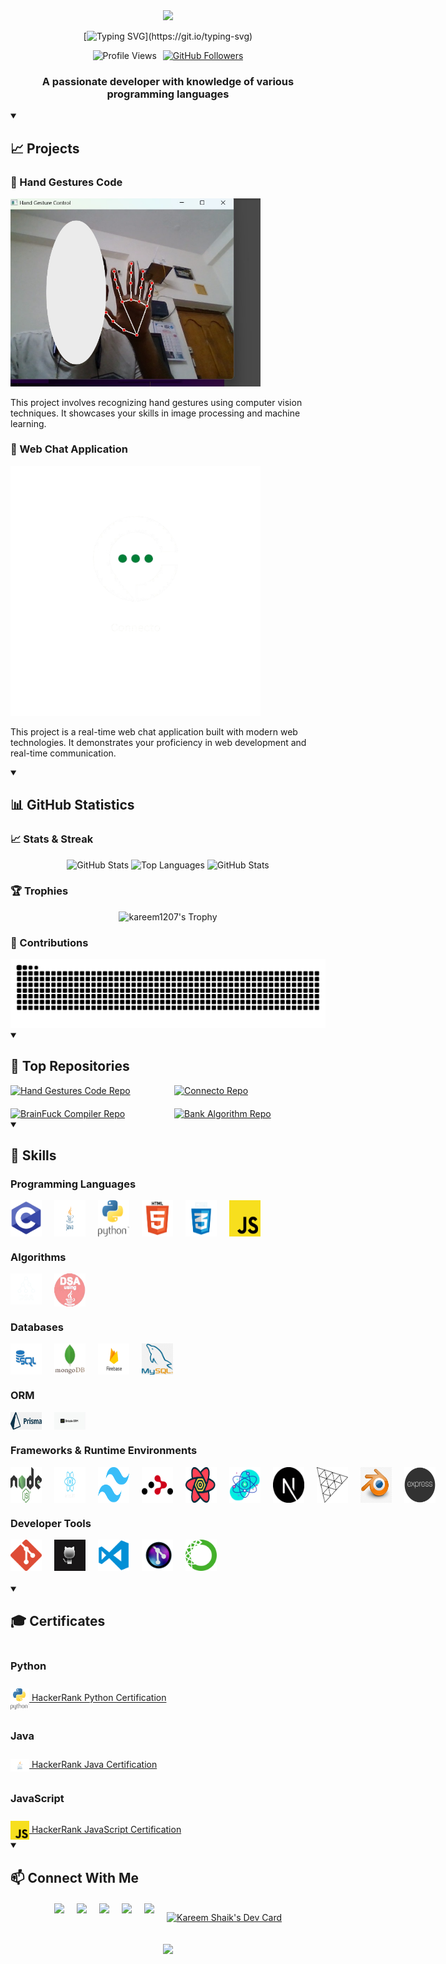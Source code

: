 <div align="center">
  <img src="https://capsule-render.vercel.app/api?type=waving&color=gradient&height=200&section=header&text=Shaik%20Kareem&fontSize=80&fontAlignY=35&animation=twinkling&desc=Developer%20|%20Engineer%20|%20Creator&descAlignY=60"/>

  [![Typing SVG](https://readme-typing-svg.herokuapp.com?font=Fira+Code&pause=1000&color=7B36F7&width=435&lines=Full+Stack+Developer;Computer+Vision+Engineer;)](https://git.io/typing-svg)

  <div style="display: flex; align-items: center; justify-content: center; gap: 10px;">
    <img src="https://komarev.com/ghpvc/?username=kareem1207&color=blueviolet" alt="Profile Views"/>
    <a href="https://github.com/kareem1207?tab=followers">
      <img src="https://img.shields.io/github/followers/kareem1207?label=Followers&style=social" alt="GitHub Followers"/>
    </a>
  </div>
</div>

<h3 align="center">A passionate developer with knowledge of various programming languages</h3>

<details open>
<summary><h2>📈 Projects</h2></summary>

### 💫 Hand Gestures Code
<img src="./images/Projects/hand-gestures.png" alt="Hand Gestures Code" width="400">

This project involves recognizing hand gestures using computer vision techniques. It showcases your skills in image processing and machine learning.

### 💬 Web Chat Application
<picture>
  <source media="(prefers-color-scheme: dark)" srcset="./images/Projects/web-chat.png">
  <source media="(prefers-color-scheme: light)" srcset="./images/Projects/web-chat-light.png">
  <img alt="Web Chat Application" src="./images/Projects/web-chat.png" width="400">
</picture>

This project is a real-time web chat application built with modern web technologies. It demonstrates your proficiency in web development and real-time communication.
</details>

<details open>
<summary><h2>📊 GitHub Statistics</h2></summary>

### 📈 Stats & Streak
<div align="center">
  <picture>
    <source media="(prefers-color-scheme: dark)" srcset="https://github-readme-stats.vercel.app/api?username=kareem1207&theme=midnight-purple&show_icons=true&hide_border=true&include_all_commits=true#">
    <source media="(prefers-color-scheme: light)" srcset="https://github-readme-stats.vercel.app/api?username=kareem1207&theme=flag-india&show_icons=true&hide_border=true&include_all_commits=true#gh">
    <img alt="GitHub Stats" src="https://github-readme-stats.vercel.app/api?username=kareem1207&theme=midnight-purple&show_icons=true&hide_border=true&include_all_commits=true">
  </picture>

  <picture>
    <source media="(prefers-color-scheme: dark)" srcset="https://github-readme-stats.vercel.app/api/top-langs/?username=kareem1207&theme=outrun&layout=donut&size_weight=0.5&count_weight=0.5&langs_count=20&hide_border=true#gh-dark-mode-only">
    <source media="(prefers-color-scheme: light)" srcset="https://github-readme-stats.vercel.app/api/top-langs/?username=kareem1207&theme=swift&layout=donut&size_weight=0.5&count_weight=0.5&langs_count=20&hide_border=true#gh-light-mode-only">
    <img alt="Top Languages" src="https://github-readme-stats.vercel.app/api/top-langs/?username=kareem1207&theme=outrun&layout=donut&size_weight=0.5&count_weight=0.5&langs_count=20&hide_border=true">
  </picture>

  <picture>
    <source media="(prefers-color-scheme: dark)" srcset="https://github-readme-streak-stats.herokuapp.com?user=kareem1207&theme=midnight-purple&hide_border=true&date_format=M%20j%5B%2C%20Y%5D">
    <source media="(prefers-color-scheme: light)" srcset="https://github-readme-streak-stats.herokuapp.com?user=kareem1207&theme=flag-india&hide_border=true&date_format=M%20j%5B%2C%20Y%5D">
    <img alt="GitHub Stats" src="https://github-readme-streak-stats.herokuapp.com?user=kareem1207&theme=midnight-purple&hide_border=true&date_format=M%20j%5B%2C%20Y%5D">
  </picture>
</div>

### 🏆 Trophies
<p align="center">
  <img src="https://github-profile-trophy.vercel.app/?username=kareem1207&theme=darkhub&no-frame=true&margin-w=15&margin-h=15&column=7&no-bg=true&rank=-?" alt="kareem1207's Trophy"/>
</p>

### 🐍 Contributions
<picture>
  <source media="(prefers-color-scheme: dark)" srcset="https://raw.githubusercontent.com/kareem1207/kareem1207/output/github-snake-dark.svg" />
  <source media="(prefers-color-scheme: light)" srcset="https://raw.githubusercontent.com/kareem1207/kareem1207/output/github-snake.svg" />
  <img alt="github-snake" src="https://raw.githubusercontent.com/kareem1207/kareem1207/output/github-snake.svg" />
</picture>
</details>

<details open>
<summary><h2>🚀 Top Repositories</h2></summary>
<div style="display: grid; grid-template-columns: repeat(2, 1fr); gap: 20px;">
  <a href="https://github.com/kareem1207/Hand-gestures">
    <picture>
      <source media="(prefers-color-scheme: dark)" srcset="https://github-readme-stats.vercel.app/api/pin/?username=kareem1207&theme=blue-green&repo=Hand-gestures&hide_border=true">
      <source media="(prefers-color-scheme: light)" srcset="https://github-readme-stats.vercel.app/api/pin/?username=kareem1207&theme=ambient_gradient&repo=Hand-gestures&hide_border=false">
      <img alt="Hand Gestures Code Repo" src="https://github-readme-stats.vercel.app/api/pin/?username=kareem1207&theme=blue-green&repo=Hand-gestures&hide_border=true">
    </picture>
  </a>
  <a href="https://github.com/kareem1207/Connecto">
    <picture>
      <source media="(prefers-color-scheme: dark)" srcset="https://github-readme-stats.vercel.app/api/pin/?username=kareem1207&theme=great-gatsby&repo=Connecto&hide_border=true">
      <source media="(prefers-color-scheme: light)" srcset="https://github-readme-stats.vercel.app/api/pin/?username=kareem1207&theme=buefy&repo=Connecto&hide_border=false">
      <img alt="Connecto Repo" src="https://github-readme-stats.vercel.app/api/pin/?username=kareem1207&theme=great-gatsby&repo=Connecto&hide_border=true">
    </picture>
  </a>
  <a href="https://github.com/kareem1207/BrainFuck-c-Compiler">
    <picture>
      <source media="(prefers-color-scheme: dark)" srcset="https://github-readme-stats.vercel.app/api/pin/?username=kareem1207&theme=holi&repo=BrainFuck-c-Compiler&hide_border=true">
      <source media="(prefers-color-scheme: light)" srcset="https://github-readme-stats.vercel.app/api/pin/?username=kareem1207&theme=vue&repo=BrainFuck-c-Compiler&hide_border=false">
      <img alt="BrainFuck Compiler Repo" src="https://github-readme-stats.vercel.app/api/pin/?username=kareem1207&theme=holi&repo=BrainFuck-c-Compiler&hide_border=true">
    </picture>
  </a>
  <a href="https://github.com/kareem1207/Bank-Algorithm-in-java">
    <picture>
      <source media="(prefers-color-scheme: dark)" srcset="https://github-readme-stats.vercel.app/api/pin/?username=kareem1207&theme=codeSTACKr&repo=Bank-Algorithm-in-java&hide_border=true">
      <source media="(prefers-color-scheme: light)" srcset="https://github-readme-stats.vercel.app/api/pin/?username=kareem1207&theme=graywhite&repo=Bank-Algorithm-in-java&hide_border=false">
      <img alt="Bank Algorithm Repo" src="https://github-readme-stats.vercel.app/api/pin/?username=kareem1207&theme=codeSTACKr&repo=Bank-Algorithm-in-java&hide_border=true">
    </picture>
  </a>
</div>
</details>

<details open>
<summary><h2>🎯 Skills</h2></summary>

### Programming Languages
<div style="display: flex; gap: 20px; margin-bottom: 20px;">
  <img src="./images/Programming Languages/c.png" alt="C" width="50">
  <img src="./images/Programming Languages/java.png" alt="Java" width="50">
  <img src="./images/Programming Languages/python.png" alt="Python" width="50">
  <img src="./images/Programming Languages/html.png" alt="HTML" width="50">
  <img src="./images/Programming Languages/css.png" alt="CSS" width="50">
  <img src="./images/Programming Languages/java-script.png" alt="JavaScript" width="50">
</div>

### Algorithms
<div style="display: flex; gap: 20px; margin-bottom: 20px;">
  <picture>
    <source media="(prefers-color-scheme: dark)" srcset="./images/Algorithms/dsa.png">
    <source media="(prefers-color-scheme: light)" srcset="./images/Algorithms/dsa-light.png">
    <img src="./images/Algorithms/dsa.png" alt="DSA - C" width="50">
  </picture>
  <img src="./images/Algorithms/DSA-Java.png" alt="DSA - Java" width="50">
</div>

### Databases
<div style="display: flex; gap: 20px; margin-bottom: 20px;">
  <img src="./images/Databases/sql.png" alt="SQL" width="50">
  <img src="./images/Databases/mongodb.png" alt="MongoDB" width="50">
  <img src="./images/Databases/firebase.png" alt="Firebase" width="50">
  <img src="./images/Databases/mysql.png" alt="Mysql" width="50">
</div>

### ORM
<div style="display: flex; gap: 20px; margin-bottom: 20px;">
  <img src="./images/ORM/prisma.png" alt="Prisma" width="50">
  <img src="./images/ORM/drizzle.jpeg" alt="Hibernate" width="50">
</div>

### Frameworks & Runtime Environments
<div style="display: flex; gap: 20px; margin-bottom: 20px;">
  <img src="./images/Frameworks/nodejs.png" alt="Node.js" width="50">
  <img src="./images/Frameworks/React.png" alt="React" width="50">
  <img src="./images/Frameworks/tailwind.png" alt="Tailwind CSS" width="50">
  <img src="./images/Frameworks/react-router.svg" alt="React Router DOM" width="50">
  <img src="./images/Frameworks/React Query.png" alt="React Query" width="50">
  <img src="./images/Frameworks/react-fiber.png" alt="React Three Fiber" width="50">
  <img src="./images/Frameworks/Next.js.png" alt="Next.js" width="50">
  <img src="./images/Frameworks/Three-js.png" alt="Three.js" width="50">
  <img src="./images/Frameworks/blender.jpg" alt="Blender" width="50">
  <img src="./images/Frameworks/express-js.png" alt="Express" width="50">
</div>

### Developer Tools
<div style="display: flex; gap: 20px; margin-bottom: 20px;">
  <img src="./images/Developer Tools/git.png" alt="Git" width="50">
  <img src="./images/Developer Tools/Github.jpg" alt="GitHub" width="50">
  <img src="./images/Developer Tools/Vscode.png" alt="VS Code" width="50">
  <img src="./images/Developer Tools/gitlens-logo.png" alt="Git lens" width="50">
  <img src="./images/Developer Tools/conda.png" alt="Conda" width="50">
</div>
</details>

<details open>
<summary><h2>🎓 Certificates</h2></summary>
<div style="display: flex; flex-direction: column; gap: 10px;">

### Python
<a href="https://www.hackerrank.com/certificates/a2e14641612f" target="_blank">
    <img src="./images/Programming Languages/python.png" alt="Python" width="30" style="vertical-align: middle;"> 
    HackerRank Python Certification
</a>

### Java
<a href="https://www.hackerrank.com/certificates/e92107aec059" target="_blank">
    <img src="./images/Programming Languages/java.png" alt="Java" width="30" style="vertical-align: middle;"> 
    HackerRank Java Certification
</a>

### JavaScript
<a href="https://www.hackerrank.com/certificates/e662d777b886" target="_blank">
    <img src="./images/Programming Languages/java-script.png" alt="JavaScript" width="30" style="vertical-align: middle;">
    HackerRank JavaScript Certification
</a>
</div>
</details>

<details open>
<summary><h2>📫 Connect With Me</h2></summary>
<div align="center" style="display: flex; justify-content: center; gap: 20px; margin: 20px 0;">
  <a href="mailto:kareemshaik1207@gmail.com">
    <img src="https://img.shields.io/badge/Gmail-D14836?style=for-the-badge&logo=gmail&logoColor=white"/>
  </a>
  <a href="https://github.com/kareem1207">
    <img src="https://img.shields.io/badge/GitHub-100000?style=for-the-badge&logo=github&logoColor=white"/>
  </a>
  <a href="https://app.daily.dev/kareemshaik">
    <img src="https://img.shields.io/badge/daily.dev-CE3DF3?style=for-the-badge&logo=dailydotdev&logoColor=white"/>
  </a>
  <a href="https://www.instagram.com/kareem_shaik1207">
    <img src="https://img.shields.io/badge/Instagram-E4405F?style=for-the-badge&logo=instagram&logoColor=white"/>
  </a>
  <a href="https://x.com/KareemShaik1207">
    <img src="https://img.shields.io/badge/X-%23000000.svg?style=for-the-badge&logo=X&logoColor=white"/>
  </a>
  
<a href="https://app.daily.dev/kareemshaik"><img src="https://api.daily.dev/devcards/v2/lz1v3fjoRb3KIBleM0K3U.png?type=wide&r=bnk" width="652" alt="Kareem Shaik's Dev Card"/></a>
</div>
</details>

<div align="center">
  <img src="https://capsule-render.vercel.app/api?type=waving&color=gradient&height=100&section=footer"/>
</div>